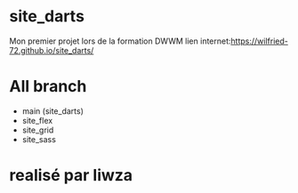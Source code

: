 # site_darts
Mon premier projet lors de la formation DWWM
lien internet:https://wilfried-72.github.io/site_darts/

# All branch
- main (site_darts)
- site_flex
- site_grid
- site_sass

# realisé par liwza
